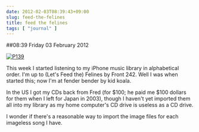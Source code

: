 ```yaml
---
date: 2012-02-03T08:39:43+09:00
slug: feed-the-felines
title: feed the felines
tags: [ "journal" ]
---
```


##08:39 Friday 03 February 2012

[![P139](https://getfile5.posterous.com/getfile/files.posterous.com/thunderrabbit/tnDdyEuolHHtHgbnxHEdrmyIrJhhbGbJnfjycugnEfvaJqazBzenjjAeDfmp/p139.jpg.scaled500.jpg)](https://getfile2.posterous.com/getfile/files.posterous.com/thunderrabbit/tnDdyEuolHHtHgbnxHEdrmyIrJhhbGbJnfjycugnEfvaJqazBzenjjAeDfmp/p139.jpg.scaled1000.jpg)

This week I started listening to my iPhone music library in alphabetical order.  I'm up to (Let's Feed the) Felines by Front 242.  Well I was when started this; now I'm at fender bender by kid koala.  

In the US I got my CDs back from Fred (for $100; he paid me $100 dollars for them when I left for Japan in 2003), though I haven't yet imported them all into my library as my home computer's CD drive is useless as a CD drive. 

I wonder if there's a reasonable way to import the image files for each imageless song I have.
